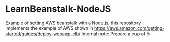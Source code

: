 # LearnBeanstalk-NodeJS
Example of setting AWS beanstalk with a Node.js, this repository implements the example of AWS shown in https://aws.amazon.com/getting-started/guides/deploy-webapp-elb/
Internal note: Prepare a cup of ☕ 

